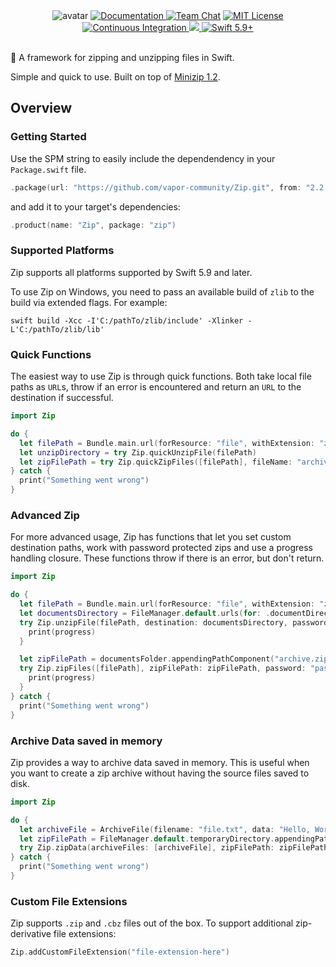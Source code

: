 <div align="center">
    <img src="https://cloud.githubusercontent.com/assets/889949/12374908/252373d0-bcac-11e5-8ece-6933aeae8222.png" max-height="200" alt="avatar" />
    <a href="https://swiftpackageindex.com/vapor-community/Zip/documentation">
        <img src="https://design.vapor.codes/images/readthedocs.svg" alt="Documentation">
    </a>
    <a href="https://discord.gg/vapor"><img src="https://design.vapor.codes/images/discordchat.svg" alt="Team Chat"></a>
    <a href="LICENSE"><img src="https://design.vapor.codes/images/mitlicense.svg" alt="MIT License"></a>
    <a href="https://github.com/vapor-community/Zip/actions/workflows/test.yml">
        <img src="https://img.shields.io/github/actions/workflow/status/vapor-community/Zip/test.yml?event=push&style=plastic&logo=github&label=tests&logoColor=%23ccc" alt="Continuous Integration">
    </a>
    <a href="https://codecov.io/github/vapor-community/Zip">
        <img src="https://img.shields.io/codecov/c/github/vapor-community/Zip?style=plastic&logo=codecov&label=codecov">
    </a>
    <a href="https://swift.org">
        <img src="https://design.vapor.codes/images/swift59up.svg" alt="Swift 5.9+">
    </a>
</div>
<br>

📂 A framework for zipping and unzipping files in Swift.

Simple and quick to use.
Built on top of [Minizip 1.2](https://github.com/zlib-ng/minizip-ng/tree/1.2).

## Overview

### Getting Started

Use the SPM string to easily include the dependendency in your `Package.swift` file.

```swift
.package(url: "https://github.com/vapor-community/Zip.git", from: "2.2.0")
```

and add it to your target's dependencies:

```swift
.product(name: "Zip", package: "zip")
```

### Supported Platforms

Zip supports all platforms supported by Swift 5.9 and later.

To use Zip on Windows, you need to pass an available build of `zlib` to the build via extended flags. For example:

```shell
swift build -Xcc -I'C:/pathTo/zlib/include' -Xlinker -L'C:/pathTo/zlib/lib'
```

### Quick Functions

The easiest way to use Zip is through quick functions. Both take local file paths as `URL`s, throw if an error is encountered and return an `URL` to the destination if successful.

```swift
import Zip

do {
  let filePath = Bundle.main.url(forResource: "file", withExtension: "zip")!
  let unzipDirectory = try Zip.quickUnzipFile(filePath)
  let zipFilePath = try Zip.quickZipFiles([filePath], fileName: "archive")
} catch {
  print("Something went wrong")
}
```

### Advanced Zip

For more advanced usage, Zip has functions that let you set custom destination paths, work with password protected zips and use a progress handling closure. These functions throw if there is an error, but don't return.

```swift
import Zip

do {
  let filePath = Bundle.main.url(forResource: "file", withExtension: "zip")!
  let documentsDirectory = FileManager.default.urls(for: .documentDirectory, in: .userDomainMask)[0]
  try Zip.unzipFile(filePath, destination: documentsDirectory, password: "password") { progress in
    print(progress)
  }

  let zipFilePath = documentsFolder.appendingPathComponent("archive.zip")
  try Zip.zipFiles([filePath], zipFilePath: zipFilePath, password: "password") { progress in
    print(progress)
  }
} catch {
  print("Something went wrong")
}
```

### Archive Data saved in memory

Zip provides a way to archive data saved in memory.
This is useful when you want to create a zip archive without having the source files saved to disk.

```swift
import Zip

do {
  let archiveFile = ArchiveFile(filename: "file.txt", data: "Hello, World!".data(using: .utf8)!)
  let zipFilePath = FileManager.default.temporaryDirectory.appendingPathComponent("archive.zip")
  try Zip.zipData(archiveFiles: [archiveFile], zipFilePath: zipFilePath)
} catch {
  print("Something went wrong")
}
```

### Custom File Extensions

Zip supports `.zip` and `.cbz` files out of the box. To support additional zip-derivative file extensions:

```swift
Zip.addCustomFileExtension("file-extension-here")
```
